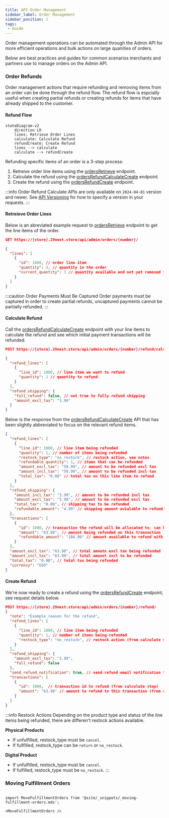 ```yaml
---
title: API Order Management
sidebar_label: Order Management
sidebar_position: 1
tags:
 - Guide
---
```


Order management operations can be automated through the Admin API for more efficient operations and bulk actions on large quanities of orders.

Below are best practices and guides for common scenarios merchants and partners use to manage orders on the Admin API.

### Order Refunds

Order management actions that require refunding and removing items from an order can be done through the refund flow. The refund flow is espcially useful when creating partial refunds or creating refunds for items that have already shipped to the customer.

#### Refund Flow
```mermaid
stateDiagram-v2
    direction LR
    lines: Retrieve Order Lines
    calculate: Calculate Refund
    refundCreate: Create Refund
    lines --> calculate
    calculate --> refundCreate
```

Refunding specific items of an order is a 3-step process:
1. Retreive order line items using the [ordersRetrieve](/docs/api/admin/reference/?v=2024-04-01#/operations/ordersRetrieve) endpoint.
2. Calculate the refund using the [ordersRefundCalculateCreate](/docs/api/admin/reference/?v=2024-04-01#/operations/ordersRefundCalculateCreate) endpoint.
3. Create the refund using the [ordersRefundCreate](/docs/api/admin/reference/?v=2024-04-01#/operations/ordersRefundCreate) endpoint.


:::info
Order Refund Calculate APIs are only available on `2024-04-01` version and newer. See [API Versioning](/docs/api/admin/#versioning) for how to specify a version in your requests.
:::

#### Retreieve Order Lines

Below is an abreviated example request to [ordersRetrieve](/docs/api/admin/reference/?v=2024-04-01#/operations/ordersRetrieve) endpoint to get the line items of the order.

```json title="Retrieve Order Details"
GET https://{store}.29next.store/api/admin/orders/{number}/

{
  "lines": [
    {
      "id": 1000, // order line item
      "quantity": 3, // quantity in the order
      "current_quantity": 3 // quantity available and not yet removed from the order
    }
  ]
}
```
:::caution Order Payments Must Be Captured
Order payments must be captured in order to create partial refunds, uncaptured payments cannot be partially refunded.
:::

#### Calculate Refund

Call the [ordersRefundCalculateCreate](/docs/api/admin/reference/?v=2024-04-01#/operations/ordersRefundCalculateCreate) endpoint with your line items to calculate the refund and see which initial payment transactions will be refunded.

```json title="Retrieve Refund Calculate Request"
POST https://{store}.29next.store/api/admin/orders/{number}/refund/calculate/

{
  "refund_lines": [
    {
      "line_id": 1000, // line item we want to refund
      "quantity": 1 // quantity to refund
    }
  ],
  "refund_shipping": {
    "full_refund": false, // set true to fully refund shipping
    "amount_excl_tax": "3.99"
  }
}
```
Below is the response from the [ordersRefundCalculateCreate](/docs/api/admin/reference/?v=2024-04-01#/operations/ordersRefundCalculateCreate)  API that has been slightly abbreviated to focus on the relevant refund items.

```json title="Retrieve Refund Calculate Response"
{
  "refund_lines": [
    {
      "line_id": 1000, // line item being refunded
      "quantity": 1, // number of items being refunded
      "restock_type": "no_restock", // restock action, see notes
      "refundable_quantity": 1, // items that can be refunded
      "amount_excl_tax": "59.99", // amount to be refunded excl tax
      "amount_incl_tax": "59.99", // amount to be refunded incl tax
      "total_tax": "0.00" // total tax on this line item to refund
    }
  ],
  "refund_shipping": {
    "amount_incl_tax": "3.99", // amount to be refunded incl tax
    "amount_excl_tax": "3.99", // amount to be refunded excl tax
    "total_tax": "0.00", // shipping tax to be refunded
    "refundable_amount": "4.99" // shipping amount avialable to refund
  },
  "transactions": [
    {
      "id": 1000, // transaction the refund will be allocated to, can be multiple.
      "amount": "63.98", // amount being refunded on this transaction
      "refundable_amount": "184.96" // amount available to refund with this transaction
    }
  ],
  "amount_excl_tax": "63.98", // total amoutn excl tax being refunded
  "amount_incl_tax": "63.98", // total amount incl to be refunded
  "total_tax": "0.00", // total tax being refunded
  "currency": "USD"
}
```


#### Create Refund

We're now ready to create a refund using the [ordersRefundCreate](/docs/api/admin/reference/?v=2024-04-01#/operations/ordersRefundCreate) endpoint, see request details below.

```json title="Order Create Refund Request"
POST https://{store}.29next.store/api/admin/orders/{number}/refund/
{
  "note": "Example reason for the refund",
  "refund_lines": [
    {
      "line_id": 1000, // line item being refunded
      "quantity": 1, // number of items being refunded
      "restock_type": "no_restock", // restock action (from calculate step)
    }
  ],
  "refund_shipping": {
    "amount_excl_tax": "3.99",
    "full_refund": false
  },
  "send_refund_notification": true, // send refund email notification to customer
  "transactions": [
    {
      "id": 1000,  // transaction id to refund (from calculate step)
      "amount": "63.98" // amount to refund to this transaction (from calculate step)
    }
  ]
}
```
:::info Restock Actions
Depending on the product type and status of the line items being refunded, there are differen't restock actions available.

**Physical Products**
- If unfulfilled, restock_type must be `cancel`.
- If fullfilled, restock_type can be `return` or `no_restock`.

**Digital Product**
- If unfulfilled, restock_type must be `cancel`.
- If fulfilled, restock_type must be `no_restock`.
:::





### Moving Fulfillment Orders

```mdx-code-block

import MoveFulfillmentOrders from '@site/_snippets/_moving-fulfillment-orders.mdx';

<MoveFulfillmentOrders />
```

